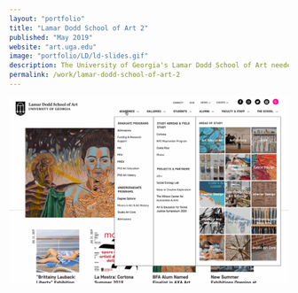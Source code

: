 ```yaml
---
layout: "portfolio"
title: "Lamar Dodd School of Art 2"
published: "May 2019"
website: "art.uga.edu"
image: "portfolio/LD/ld-slides.gif"
description: The University of Georgia's Lamar Dodd School of Art needed a stand-out website for their acclaimed institution. They needed a website that showcased the creative and talented work of their faculty, staff and students. The Lamar Dodd School of Art website was built on the Drupal 8 platform, using a custom Drupal theme. The website includes a calendar of events, news posts, faculty/staff/alumni/student profiles, galleries and much more.
permalink: /work/lamar-dodd-school-of-art-2
---
```

![Lamar Dodd School of Art Website](../assets/img/portfolio/LD/ld-home-menu.gif)
